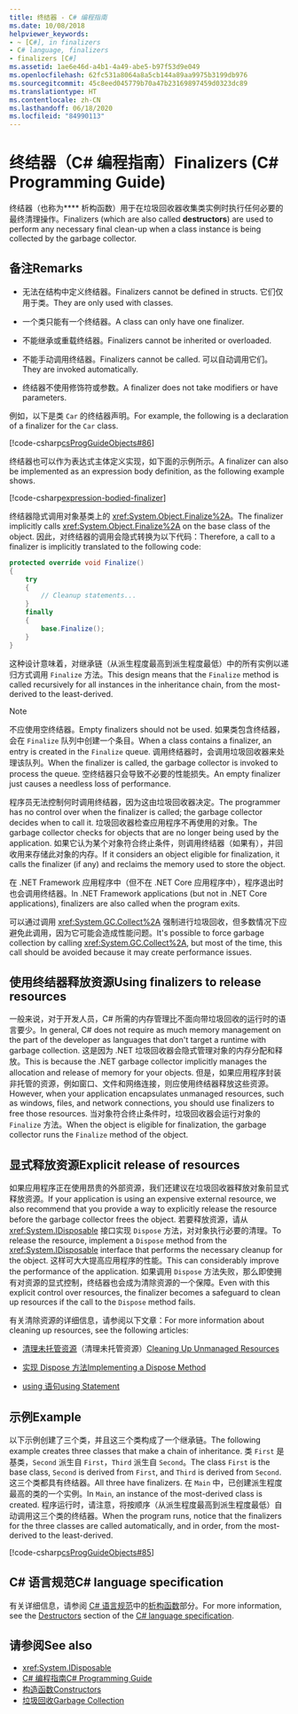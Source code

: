 ```yaml
---
title: 终结器 - C# 编程指南
ms.date: 10/08/2018
helpviewer_keywords:
- ~ [C#], in finalizers
- C# language, finalizers
- finalizers [C#]
ms.assetid: 1ae6e46d-a4b1-4a49-abe5-b97f53d9e049
ms.openlocfilehash: 62fc531a8064a8a5cb144a89aa9975b3199db976
ms.sourcegitcommit: 45c8eed045779b70a47b23169897459d0323dc89
ms.translationtype: HT
ms.contentlocale: zh-CN
ms.lasthandoff: 06/18/2020
ms.locfileid: "84990113"
---
```

# <a name="finalizers-c-programming-guide"></a><span data-ttu-id="5bc40-102">终结器（C# 编程指南）</span><span class="sxs-lookup"><span data-stu-id="5bc40-102">Finalizers (C# Programming Guide)</span></span>
<span data-ttu-id="5bc40-103">终结器（也称为\*\*\*\* 析构函数）用于在垃圾回收器收集类实例时执行任何必要的最终清理操作。</span><span class="sxs-lookup"><span data-stu-id="5bc40-103">Finalizers (which are also called **destructors**) are used to perform any necessary final clean-up when a class instance is being collected by the garbage collector.</span></span>  
  
## <a name="remarks"></a><span data-ttu-id="5bc40-104">备注</span><span class="sxs-lookup"><span data-stu-id="5bc40-104">Remarks</span></span>  
  
- <span data-ttu-id="5bc40-105">无法在结构中定义终结器。</span><span class="sxs-lookup"><span data-stu-id="5bc40-105">Finalizers cannot be defined in structs.</span></span> <span data-ttu-id="5bc40-106">它们仅用于类。</span><span class="sxs-lookup"><span data-stu-id="5bc40-106">They are only used with classes.</span></span>  
  
- <span data-ttu-id="5bc40-107">一个类只能有一个终结器。</span><span class="sxs-lookup"><span data-stu-id="5bc40-107">A class can only have one finalizer.</span></span>  
  
- <span data-ttu-id="5bc40-108">不能继承或重载终结器。</span><span class="sxs-lookup"><span data-stu-id="5bc40-108">Finalizers cannot be inherited or overloaded.</span></span>  
  
- <span data-ttu-id="5bc40-109">不能手动调用终结器。</span><span class="sxs-lookup"><span data-stu-id="5bc40-109">Finalizers cannot be called.</span></span> <span data-ttu-id="5bc40-110">可以自动调用它们。</span><span class="sxs-lookup"><span data-stu-id="5bc40-110">They are invoked automatically.</span></span>  
  
- <span data-ttu-id="5bc40-111">终结器不使用修饰符或参数。</span><span class="sxs-lookup"><span data-stu-id="5bc40-111">A finalizer does not take modifiers or have parameters.</span></span>  
  
 <span data-ttu-id="5bc40-112">例如，以下是类 `Car` 的终结器声明。</span><span class="sxs-lookup"><span data-stu-id="5bc40-112">For example, the following is a declaration of a finalizer for the `Car` class.</span></span>
  
 [!code-csharp[csProgGuideObjects#86](~/samples/snippets/csharp/VS_Snippets_VBCSharp/csProgGuideObjects/CS/Objects.cs#86)]  

<span data-ttu-id="5bc40-113">终结器也可以作为表达式主体定义实现，如下面的示例所示。</span><span class="sxs-lookup"><span data-stu-id="5bc40-113">A finalizer can also be implemented as an expression body definition, as the following example shows.</span></span>

[!code-csharp[expression-bodied-finalizer](../../../../samples/snippets/csharp/programming-guide/classes-and-structs/expr-bodied-destructor.cs#1)]  
  
 <span data-ttu-id="5bc40-114">终结器隐式调用对象基类上的 <xref:System.Object.Finalize%2A>。</span><span class="sxs-lookup"><span data-stu-id="5bc40-114">The finalizer implicitly calls <xref:System.Object.Finalize%2A> on the base class of the object.</span></span> <span data-ttu-id="5bc40-115">因此，对终结器的调用会隐式转换为以下代码：</span><span class="sxs-lookup"><span data-stu-id="5bc40-115">Therefore, a call to a finalizer is implicitly translated to the following code:</span></span>  
  
```csharp  
protected override void Finalize()  
{  
    try  
    {  
        // Cleanup statements...  
    }  
    finally  
    {  
        base.Finalize();  
    }  
}  
```  
  
 <span data-ttu-id="5bc40-116">这种设计意味着，对继承链（从派生程度最高到派生程度最低）中的所有实例以递归方式调用 `Finalize` 方法。</span><span class="sxs-lookup"><span data-stu-id="5bc40-116">This design means that the `Finalize` method is called recursively for all instances in the inheritance chain, from the most-derived to the least-derived.</span></span>  
  
> [!NOTE]
> <span data-ttu-id="5bc40-117">不应使用空终结器。</span><span class="sxs-lookup"><span data-stu-id="5bc40-117">Empty finalizers should not be used.</span></span> <span data-ttu-id="5bc40-118">如果类包含终结器，会在 `Finalize` 队列中创建一个条目。</span><span class="sxs-lookup"><span data-stu-id="5bc40-118">When a class contains a finalizer, an entry is created in the `Finalize` queue.</span></span> <span data-ttu-id="5bc40-119">调用终结器时，会调用垃圾回收器来处理该队列。</span><span class="sxs-lookup"><span data-stu-id="5bc40-119">When the finalizer is called, the garbage collector is invoked to process the queue.</span></span> <span data-ttu-id="5bc40-120">空终结器只会导致不必要的性能损失。</span><span class="sxs-lookup"><span data-stu-id="5bc40-120">An empty finalizer just causes a needless loss of performance.</span></span>  
  
 <span data-ttu-id="5bc40-121">程序员无法控制何时调用终结器，因为这由垃圾回收器决定。</span><span class="sxs-lookup"><span data-stu-id="5bc40-121">The programmer has no control over when the finalizer is called; the garbage collector decides when to call it.</span></span> <span data-ttu-id="5bc40-122">垃圾回收器检查应用程序不再使用的对象。</span><span class="sxs-lookup"><span data-stu-id="5bc40-122">The garbage collector checks for objects that are no longer being used by the application.</span></span> <span data-ttu-id="5bc40-123">如果它认为某个对象符合终止条件，则调用终结器（如果有），并回收用来存储此对象的内存。</span><span class="sxs-lookup"><span data-stu-id="5bc40-123">If it considers an object eligible for finalization, it calls the finalizer (if any) and reclaims the memory used to store the object.</span></span>

 <span data-ttu-id="5bc40-124">在 .NET Framework 应用程序中（但不在 .NET Core 应用程序中），程序退出时也会调用终结器。</span><span class="sxs-lookup"><span data-stu-id="5bc40-124">In .NET Framework applications (but not in .NET Core applications), finalizers are also called when the program exits.</span></span>
  
 <span data-ttu-id="5bc40-125">可以通过调用 <xref:System.GC.Collect%2A> 强制进行垃圾回收，但多数情况下应避免此调用，因为它可能会造成性能问题。</span><span class="sxs-lookup"><span data-stu-id="5bc40-125">It's possible to force garbage collection by calling <xref:System.GC.Collect%2A>, but most of the time, this call should be avoided because it may create performance issues.</span></span>  
  
## <a name="using-finalizers-to-release-resources"></a><span data-ttu-id="5bc40-126">使用终结器释放资源</span><span class="sxs-lookup"><span data-stu-id="5bc40-126">Using finalizers to release resources</span></span>  
 <span data-ttu-id="5bc40-127">一般来说，对于开发人员，C# 所需的内存管理比不面向带垃圾回收的运行时的语言要少。</span><span class="sxs-lookup"><span data-stu-id="5bc40-127">In general, C# does not require as much memory management on the part of the developer as languages that don't target a runtime with garbage collection.</span></span> <span data-ttu-id="5bc40-128">这是因为 .NET 垃圾回收器会隐式管理对象的内存分配和释放。</span><span class="sxs-lookup"><span data-stu-id="5bc40-128">This is because the .NET garbage collector implicitly manages the allocation and release of memory for your objects.</span></span> <span data-ttu-id="5bc40-129">但是，如果应用程序封装非托管的资源，例如窗口、文件和网络连接，则应使用终结器释放这些资源。</span><span class="sxs-lookup"><span data-stu-id="5bc40-129">However, when your application encapsulates unmanaged resources, such as windows, files, and network connections, you should use finalizers to free those resources.</span></span> <span data-ttu-id="5bc40-130">当对象符合终止条件时，垃圾回收器会运行对象的 `Finalize` 方法。</span><span class="sxs-lookup"><span data-stu-id="5bc40-130">When the object is eligible for finalization, the garbage collector runs the `Finalize` method of the object.</span></span>
  
## <a name="explicit-release-of-resources"></a><span data-ttu-id="5bc40-131">显式释放资源</span><span class="sxs-lookup"><span data-stu-id="5bc40-131">Explicit release of resources</span></span>  
 <span data-ttu-id="5bc40-132">如果应用程序正在使用昂贵的外部资源，我们还建议在垃圾回收器释放对象前显式释放资源。</span><span class="sxs-lookup"><span data-stu-id="5bc40-132">If your application is using an expensive external resource, we also recommend that you provide a way to explicitly release the resource before the garbage collector frees the object.</span></span> <span data-ttu-id="5bc40-133">若要释放资源，请从 <xref:System.IDisposable> 接口实现 `Dispose` 方法，对对象执行必要的清理。</span><span class="sxs-lookup"><span data-stu-id="5bc40-133">To release the resource, implement a `Dispose` method from the <xref:System.IDisposable> interface that performs the necessary cleanup for the object.</span></span> <span data-ttu-id="5bc40-134">这样可大大提高应用程序的性能。</span><span class="sxs-lookup"><span data-stu-id="5bc40-134">This can considerably improve the performance of the application.</span></span> <span data-ttu-id="5bc40-135">如果调用 `Dispose` 方法失败，那么即使拥有对资源的显式控制，终结器也会成为清除资源的一个保障。</span><span class="sxs-lookup"><span data-stu-id="5bc40-135">Even with this explicit control over resources, the finalizer becomes a safeguard to clean up resources if the call to the `Dispose` method fails.</span></span>  
  
 <span data-ttu-id="5bc40-136">有关清除资源的详细信息，请参阅以下文章：</span><span class="sxs-lookup"><span data-stu-id="5bc40-136">For more information about cleaning up resources, see the following articles:</span></span>  
  
- <span data-ttu-id="5bc40-137">[清理未托管资源](../../../standard/garbage-collection/unmanaged.md)（清理未托管资源）</span><span class="sxs-lookup"><span data-stu-id="5bc40-137">[Cleaning Up Unmanaged Resources](../../../standard/garbage-collection/unmanaged.md)</span></span>  
  
- [<span data-ttu-id="5bc40-138">实现 Dispose 方法</span><span class="sxs-lookup"><span data-stu-id="5bc40-138">Implementing a Dispose Method</span></span>](../../../standard/garbage-collection/implementing-dispose.md)  
  
- [<span data-ttu-id="5bc40-139">using 语句</span><span class="sxs-lookup"><span data-stu-id="5bc40-139">using Statement</span></span>](../../language-reference/keywords/using-statement.md)  
  
## <a name="example"></a><span data-ttu-id="5bc40-140">示例</span><span class="sxs-lookup"><span data-stu-id="5bc40-140">Example</span></span>  
 <span data-ttu-id="5bc40-141">以下示例创建了三个类，并且这三个类构成了一个继承链。</span><span class="sxs-lookup"><span data-stu-id="5bc40-141">The following example creates three classes that make a chain of inheritance.</span></span> <span data-ttu-id="5bc40-142">类 `First` 是基类，`Second` 派生自 `First`，`Third` 派生自 `Second`。</span><span class="sxs-lookup"><span data-stu-id="5bc40-142">The class `First` is the base class, `Second` is derived from `First`, and `Third` is derived from `Second`.</span></span> <span data-ttu-id="5bc40-143">这三个类都具有终结器。</span><span class="sxs-lookup"><span data-stu-id="5bc40-143">All three have finalizers.</span></span> <span data-ttu-id="5bc40-144">在 `Main` 中，已创建派生程度最高的类的一个实例。</span><span class="sxs-lookup"><span data-stu-id="5bc40-144">In `Main`, an instance of the most-derived class is created.</span></span> <span data-ttu-id="5bc40-145">程序运行时，请注意，将按顺序（从派生程度最高到派生程度最低）自动调用这三个类的终结器。</span><span class="sxs-lookup"><span data-stu-id="5bc40-145">When the program runs, notice that the finalizers for the three classes are called automatically, and in order, from the most-derived to the least-derived.</span></span>  
  
 [!code-csharp[csProgGuideObjects#85](~/samples/snippets/csharp/VS_Snippets_VBCSharp/csProgGuideObjects/CS/Objects.cs#85)]  
  
## <a name="c-language-specification"></a><span data-ttu-id="5bc40-146">C# 语言规范</span><span class="sxs-lookup"><span data-stu-id="5bc40-146">C# language specification</span></span>  

<span data-ttu-id="5bc40-147">有关详细信息，请参阅 [C# 语言规范](/dotnet/csharp/language-reference/language-specification/introduction)中的[析构函数](~/_csharplang/spec/classes.md#destructors)部分。</span><span class="sxs-lookup"><span data-stu-id="5bc40-147">For more information, see the [Destructors](~/_csharplang/spec/classes.md#destructors) section of the [C# language specification](/dotnet/csharp/language-reference/language-specification/introduction).</span></span>
  
## <a name="see-also"></a><span data-ttu-id="5bc40-148">请参阅</span><span class="sxs-lookup"><span data-stu-id="5bc40-148">See also</span></span>

- <xref:System.IDisposable>
- [<span data-ttu-id="5bc40-149">C# 编程指南</span><span class="sxs-lookup"><span data-stu-id="5bc40-149">C# Programming Guide</span></span>](../index.md)
- [<span data-ttu-id="5bc40-150">构造函数</span><span class="sxs-lookup"><span data-stu-id="5bc40-150">Constructors</span></span>](./constructors.md)
- [<span data-ttu-id="5bc40-151">垃圾回收</span><span class="sxs-lookup"><span data-stu-id="5bc40-151">Garbage Collection</span></span>](../../../standard/garbage-collection/index.md)
